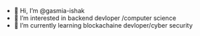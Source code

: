 - 👋 Hi, I’m @gasmia-ishak
- 👀 I’m interested in backend devloper /computer science
- 🌱 I’m currently learning blockachaine devloper/cyber security


<!---
gasmia-ishak/gasmia-ishak is a ✨ special ✨ repository because its `README.md` (this file) appears on your GitHub profile.
You can click the Preview link to take a look at your changes.
--->

